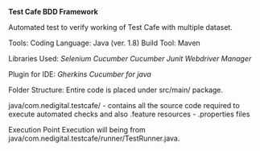 **Test Cafe BDD Framework**

Automated test to verify working of Test Cafe with multiple dataset.

Tools:
Coding Language: Java (ver. 1.8)
Build Tool: Maven

Libraries Used:
*Selenium*
*Cucumber*
*Cucumber Junit*
*Webdriver Manager*

Plugin for IDE:
*Gherkins*
*Cucumber for java*

Folder Structure:
Entire code is placed under src/main/ package.

java/com.nedigital.testcafe/ - contains all the source code required to execute automated checks and also .feature
resources - .properties files

Execution Point
Execution will being from java/com.nedigital.testcafe/runner/TestRunner.java.